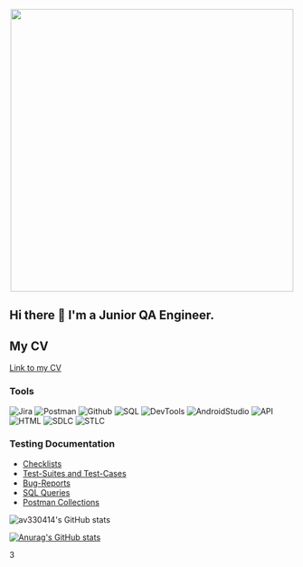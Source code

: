<p class="aligncenter">
    <img align="middle" src="https://github.com/av330414/vorobei-testing/blob/main/assets/logo.jpg" width="500"/>
</p>

<style>
.aligncenter {
    text-align: center;
}
</style>



## Hi there 👋 I'm a Junior QA Engineer. 
## My CV
[Link to my CV](https://nn.hh.ru/resume/3d7a8e90ff0bf08fcc0039ed1f5156377a4867)


### Tools
![Jira](https://img.shields.io/badge/Jira-090909?style=for-the-badge&logo=jira&logoColor=136be1)
![Postman](https://img.shields.io/badge/Postman-090909?style=for-the-badge&logo=postman&logoColor=f76935)
![Github](https://img.shields.io/badge/Github-090909?style=for-the-badge&logo=github&logoColor=8cc4d7)
![SQL](https://img.shields.io/badge/SQL-090909?style=for-the-badge&logo=mysql&logoColor=00618a)
![DevTools](https://img.shields.io/badge/DevTools-090909?style=for-the-badge&logo=googlechrome&logoColor=2674f2)
![AndroidStudio](https://img.shields.io/badge/AndroidStudio-090909?style=for-the-badge&logo=androidstudio&logoColor=3ad07d)
![API](https://img.shields.io/badge/API-090909?style=for-the-badge&logo=API&logoColor=2674f2)
![HTML](https://img.shields.io/badge/HTML-090909?style=for-the-badge&logo=HTML&logoColor=2674f2)
![SDLC](https://img.shields.io/badge/SDLC-090909?style=for-the-badge&logo=SDLC&logoColor=2674f2)
![STLC](https://img.shields.io/badge/STLC-090909?style=for-the-badge&logo=STLC&logoColor=2674f2)
### Testing Documentation

- [Checklists](https://github.com/av330414/checklist)
- [Test-Suites and Test-Cases](https://github.com/av330414/test-cases)
- [Bug-Reports](https://github.com/av330414/bug-reports)
- [SQL Queries](https://github.com/av330414/SQL)
- [Postman Collections](https://github.com/av330414/postman)



![av330414's GitHub stats](https://github-readme-stats.vercel.app/api?username=av330414&show_icons=true&theme=radical)

[![Anurag's GitHub stats](https://github-readme-stats.vercel.app/api?username=av330414)](https://github.com/anuraghazra/github-readme-stats)


3